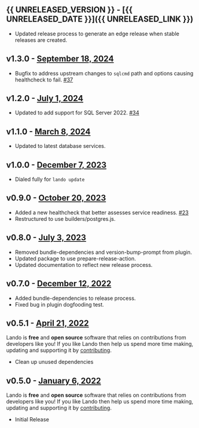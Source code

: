 ## {{ UNRELEASED_VERSION }} - [{{ UNRELEASED_DATE }}]({{ UNRELEASED_LINK }})

* Updated release process to generate an edge release when stable releases are created.

## v1.3.0 - [September 18, 2024](https://github.com/lando/mssql/releases/tag/v1.3.0)

* Bugfix to address upstream changes to `sqlcmd` path and options causing healthcheck to fail. [#37](https://github.com/lando/mssql/pull/37)

## v1.2.0 - [July 1, 2024](https://github.com/lando/mssql/releases/tag/v1.2.0)

* Updated to add support for SQL Server 2022. [#34](https://github.com/lando/mssql/issues/34)

## v1.1.0 - [March 8, 2024](https://github.com/lando/mssql/releases/tag/v1.1.0)

* Updated to latest database services.

## v1.0.0 - [December 7, 2023](https://github.com/lando/mssql/releases/tag/v1.0.0)

* Dialed fully for `lando update`

## v0.9.0 - [October 20, 2023](https://github.com/lando/mssql/releases/tag/v0.9.0)

* Added a new healthcheck that better assesses service readiness. [#23](https://github.com/lando/mssql/pull/23)
* Restructured to use builders/postgres.js.

## v0.8.0 - [July 3, 2023](https://github.com/lando/mssql/releases/tag/v0.8.0)

* Removed bundle-dependencies and version-bump-prompt from plugin.
* Updated package to use prepare-release-action.
* Updated documentation to reflect new release process.

## v0.7.0 - [December 12, 2022](https://github.com/lando/mssql/releases/tag/v0.7.0)

* Added bundle-dependencies to release process.
* Fixed bug in plugin dogfooding test.

## v0.5.1 - [April 21, 2022](https://github.com/lando/mssql/releases/tag/v0.5.1)

Lando is **free** and **open source** software that relies on contributions from developers like you! If you like Lando then help us spend more time making, updating and supporting it by [contributing](https://github.com/sponsors/lando).

* Clean up unused dependencies

## v0.5.0 - [January 6, 2022](https://github.com/lando/mssql/releases/tag/v0.5.0)

Lando is **free** and **open source** software that relies on contributions from developers like you! If you like Lando then help us spend more time making, updating and supporting it by [contributing](https://github.com/sponsors/lando).

* Initial Release
